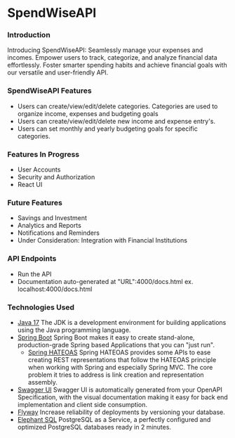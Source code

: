 # SpendWiseAPI

### Introduction
Introducing SpendWiseAPI: Seamlessly manage your expenses and incomes. 
Empower users to track, categorize, and analyze financial data effortlessly. 
Foster smarter spending habits and achieve financial goals with our versatile 
and user-friendly API. 

### SpendWiseAPI Features

* Users can create/view/edit/delete categories. Categories are used to organize income, 
  expenses and budgeting goals
* Users can create/view/edit/delete new income and expense entry's.
* Users can set monthly and yearly budgeting goals for specific categories.

### Features In Progress

* User Accounts
* Security and Authorization
* React UI

### Future Features

* Savings and Investment
* Analytics and Reports
* Notifications and Reminders
* Under Consideration: Integration with Financial Institutions

### API Endpoints

* Run the API
* Documentation auto-generated at "URL":4000/docs.html ex. localhost:4000/docs.html

### Technologies Used

* [Java 17](https://www.oracle.com/java/technologies/javase/jdk17-archive-downloads.html) 
The JDK is a development environment for building applications using the Java programming language.
* [Spring Boot](https://spring.io/projects/spring-boot) Spring Boot makes it easy to create stand-alone,
production-grade Spring based Applications that you can "just run".
  * [Spring HATEOAS](https://spring.io/projects/spring-hateoas) Spring HATEOAS provides some APIs to ease creating REST
  representations that follow the HATEOAS principle when working with Spring and especially Spring MVC. The core problem
  it tries to address is link creation and representation assembly.
* [Swagger UI](https://swagger.io/tools/swagger-ui/) Swagger UI is automatically generated from your OpenAPI Specification,
with the visual documentation making it easy for back end implementation and client side consumption.
* [Flyway](https://flywaydb.org/) Increase reliability of deployments by
  versioning your database.
* [Elephant SQL](https://www.elephantsql.com/) PostgreSQL as a Service, a
  perfectly configured and optimized PostgreSQL databases ready in 2 minutes.
